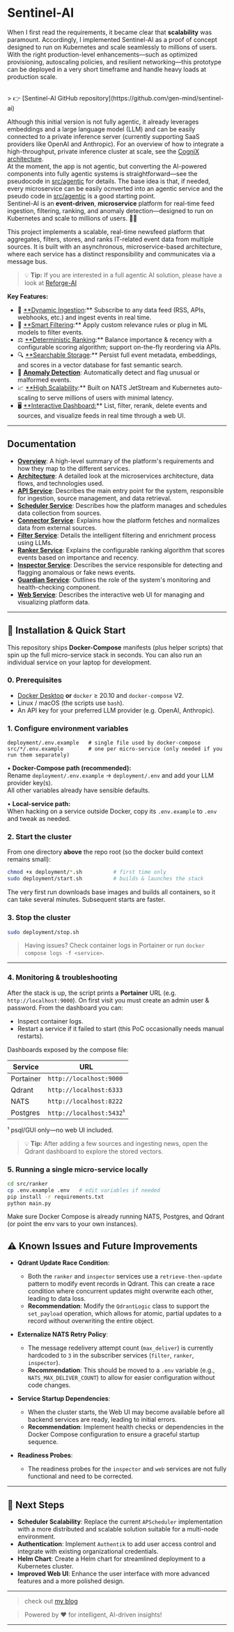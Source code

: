 # Sentinel-AI



When I first read the requirements, it became clear that **scalability** was paramount. Accordingly, I implemented Sentinel-AI as a proof of concept designed to run on Kubernetes and scale seamlessly to millions of users. With the right production-level enhancements—such as optimized provisioning, autoscaling policies, and resilient networking—this prototype can be deployed in a very short timeframe and handle heavy loads at production scale.

<br /> 
> 👉 [Sentinel-AI GitHub repository](https://github.com/gen-mind/sentinel-ai)
<br />

Although this initial version is not fully agentic, it already leverages embeddings and a large language model (LLM) and can be easily connected to a private inference server (currently supporting SaaS providers like OpenAI and Anthropic). For an overview of how to integrate a high-throughput, private inference cluster at scale, 
see the [CogniX architecture](https://github.com/gen-mind/cognix/tree/main/docs#architecture).
<br />
At the moment, the app is not agentic, but converting the AI-powered components into fully agentic systems is straightforward—see the pseudocode in [src/agentic](https://github.com/gen-mind/sentinel-ai/tree/main/src/agentic) for details.
The base idea is that, if needed, every microservice can be easily ocnverted into an agentic service and the pseudo code in [src/agentic](https://github.com/gen-mind/sentinel-ai/tree/main/src/agentic) is a good starting point.
<br /> 
Sentinel-AI is an **event-driven**, **microservice** platform for real-time feed ingestion, filtering, ranking, and anomaly detection—designed to run on Kubernetes and scale to millions of users. 🚀🐳

This project implements a scalable, real-time newsfeed platform that aggregates, filters, stores, and ranks IT-related event data from multiple sources. It is built with an asynchronous, microservice-based architecture, where each service has a distinct responsibility and communicates via a message bus.

> 💡 **Tip:** If you are interested in a full agentic AI solution, please have a look at [Reforge-AI](https://github.com/gsantopaolo/reforge-ai)

**Key Features:**

* 🔗 [**Dynamic Ingestion](docs/api.md):** Subscribe to any data feed (RSS, APIs, webhooks, etc.) and ingest events in real time.
* 🧹 [**Smart Filtering](docs/filter.md):** Apply custom relevance rules or plug in ML models to filter events.
* ⚖️ [**Deterministic Ranking](docs/ranker.md):** Balance importance & recency with a configurable scoring algorithm; support on-the-fly reordering via APIs.
* 🔍 [**Searchable Storage](docs/inspector.md):** Persist full event metadata, embeddings, and scores in a vector database for fast semantic search.
* 🚨 [**Anomaly Detection**](docs/inspector.md): Automatically detect and flag unusual or malformed events.
* 📈 [**High Scalability](docs/architecture.md):** Built on NATS JetStream and Kubernetes auto-scaling to serve millions of users with minimal latency.
* 🖥️ [**Interactive Dashboard:](docs/web.md)** List, filter, rerank, delete events and sources, and visualize feeds in real time through a web UI.

---

## Documentation

- [**Overview**](docs/overview.md): A high-level summary of the platform's requirements and how they map to the different services.
- [**Architecture**](docs/architecture.md): A detailed look at the microservices architecture, data flows, and technologies used.
- [**API Service**](docs/api.md): Describes the main entry point for the system, responsible for ingestion, source management, and data retrieval.
- [**Scheduler Service**](docs/scheduler.md): Describes how the platform manages and schedules data collection from sources.
- [**Connector Service**](docs/connector.md): Explains how the platform fetches and normalizes data from external sources.
- [**Filter Service**](docs/filter.md): Details the intelligent filtering and enrichment process using LLMs.
- [**Ranker Service**](docs/ranker.md): Explains the configurable ranking algorithm that scores events based on importance and recency.
- [**Inspector Service**](docs/inspector.md): Describes the service responsible for detecting and flagging anomalous or fake news events.
- [**Guardian Service**](docs/guardian.md): Outlines the role of the system's monitoring and health-checking component.
- [**Web Service**](docs/web.md): Describes the interactive web UI for managing and visualizing platform data.

---

## 🚀 Installation & Quick Start

This repository ships **Docker-Compose** manifests (plus helper scripts) that spin up the full micro-service stack in seconds. You can also run an individual service on your laptop for development.

### 0. Prerequisites

* [Docker Desktop](https://www.docker.com/) **or** `docker` ≥ 20.10 and `docker-compose` V2.
* Linux / macOS (the scripts use `bash`).
* An API key for your preferred LLM provider (e.g. OpenAI, Anthropic).

### 1. Configure environment variables

```
deployment/.env.example   # single file used by docker-compose
src/*/.env.example        # one per micro-service (only needed if you run them separately)
```

• **Docker-Compose path (recommended):**  
  Rename `deployment/.env.example` → `deployment/.env` and add your LLM provider key(s).  
  All other variables already have sensible defaults.

• **Local-service path:**  
  When hacking on a service outside Docker, copy its `.env.example` to `.env` and tweak as needed.

### 2. Start the cluster

From one directory **above** the repo root (so the docker build context remains small):

```bash
chmod +x deployment/*.sh          # first time only
sudo deployment/start.sh          # builds & launches the stack
```

The very first run downloads base images and builds all containers, so it can take several minutes. Subsequent starts are faster.

### 3. Stop the cluster

```bash
sudo deployment/stop.sh
```
> Having issues? Check container logs in Portainer or run `docker compose logs -f <service>`.
---

### 4. Monitoring & troubleshooting

After the stack is up, the script prints a **Portainer** URL (e.g. `http://localhost:9000`). On first visit you must create an admin user & password. From the dashboard you can:

* Inspect container logs.
* Restart a service if it failed to start (this PoC occasionally needs manual restarts).

Dashboards exposed by the compose file:

| Service   | URL                      |
|-----------|--------------------------|
| Portainer | `http://localhost:9000`  |
| Qdrant    | `http://localhost:6333`  |
| NATS      | `http://localhost:8222`  |
| Postgres  | `http://localhost:5432`¹ |
¹ psql/GUI only—no web UI included.

> 💡 **Tip:** After adding a few sources and ingesting news, open the Qdrant dashboard to explore the stored vectors.

### 5. Running a single micro-service locally

```bash
cd src/ranker
cp .env.example .env   # edit variables if needed
pip install -r requirements.txt
python main.py
```

Make sure Docker Compose is already running NATS, Postgres, and Qdrant (or point the env vars to your own instances).


## ⚠️ Known Issues and Future Improvements

- **Qdrant Update Race Condition**:
  - Both the `ranker` and `inspector` services use a `retrieve-then-update` pattern to modify event records in Qdrant. This can create a race condition where concurrent updates might overwrite each other, leading to data loss.
  - **Recommendation**: Modify the `QdrantLogic` class to support the `set_payload` operation, which allows for atomic, partial updates to a record without overwriting the entire object.

- **Externalize NATS Retry Policy**:
  - The message redelivery attempt count (`max_deliver`) is currently hardcoded to `3` in the subscriber services (`filter`, `ranker`, `inspector`).
  - **Recommendation**: This should be moved to a `.env` variable (e.g., `NATS_MAX_DELIVER_COUNT`) to allow for easier configuration without code changes.

- **Service Startup Dependencies**:
  - When the cluster starts, the Web UI may become available before all backend services are ready, leading to initial errors.
  - **Recommendation**: Implement health checks or dependencies in the Docker Compose configuration to ensure a graceful startup sequence.

- **Readiness Probes**:
  - The readiness probes for the `inspector` and `web` services are not fully functional and need to be corrected.

---

## 🚧 Next Steps

- **Scheduler Scalability**: Replace the current `APScheduler` implementation with a more distributed and scalable solution suitable for a multi-node environment.
- **Authentication**: Implement `Authentik` to add user access control and integrate with existing organizational credentials.
- **Helm Chart**: Create a Helm chart for streamlined deployment to a Kubernetes cluster.
- **Improved Web UI**: Enhance the user interface with more advanced features and a more polished design.

---



> check out [my blog](https://genmind.ch)

> Powered by ❤️ for intelligent, AI-driven insights!

---
